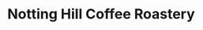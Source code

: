 ---
title: "Notting Hill Coffee Roastery"
url: /lewes/notting-hill-coffee-roastery/
shop: coffee
---